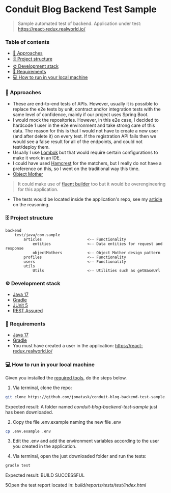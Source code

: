 # Conduit Blog Backend Test Sample

> Sample automated test of backend. Application under test: https://react-redux.realworld.io/

### Table of contents
- [📝 Approaches](#-approaches)
- [🗄️ Project structure](#-project-structure)
- [⚙️ Development stack](#-development-stack)
- [🔧 Requirements](#-requirements)
- [💻 How to run in your local machine](#-how-to-run-in-your-local-machine)

### 📝 Approaches

- These are end-to-end tests of APIs. However, usually it is possible to replace the e2e tests by unit, contract and/or integration tests with the same level of confidence, mainly if our project uses Spring Boot.
- I would mock the repositories. However, in this e2e case, I decided to hardcode 1 user in the e2e environment and take strong care of this data.
  The reason for this is that I would not have to create a new user (and after delete it) on every test.
  If the registration API fails then we would see a false result for all of the endpoints, and could not test/deploy them.
- Usually I use [Lombok](https://projectlombok.org/) but that would require certain configurations to make it work in an IDE. 
- I could have used [Hamcrest](http://hamcrest.org/) for the matchers, but I really do not have a preference on this, so I went on the traditional way this time.
- [Object Mother](https://martinfowler.com/bliki/ObjectMother.html)
> It could make use of [fluent builder](https://reflectoring.io/objectmother-fluent-builder/) too but it would be overengineering for this application.
- The tests would be located inside the application's repo, see my [article](https://medium.com/justeattakeaway-tech/where-to-save-test-automation-scripts-c19642a07cb3) on the reasoning.

### 🗄️ Project structure

```
backend
    test/java/com.sample
        articles                    <-- Functionality
            entities                <-- Data entities for request and response
            objectMothers           <-- Object Mother design pattern
        profiles                    <-- Functionality
        users                       <-- Functionality
        utils
            Utils                   <-- Utilities such as getBaseUrl
```

### ⚙️ Development stack

- [Java 17](https://www.oracle.com/java/technologies/javase/jdk17-archive-downloads.html)
- [Gradle](https://gradle.org/)
- [JUnit 5](https://junit.org/junit5/)
- [REST Assured](https://rest-assured.io/)

### 🔧 Requirements

- [Java 17](https://www.oracle.com/java/technologies/javase/jdk17-archive-downloads.html)
- [Gradle](https://gradle.org/)
- You must have created a user in the application: https://react-redux.realworld.io/

### 💻 How to run in your local machine

Given you installed the [required tools](#-requirements), do the steps below.

1. Via terminal, clone the repo:

```sh
git clone https://github.com/jonatask/conduit-blog-backend-test-sample.git
```

Expected result: A folder named _conduit-blog-backend-test-sample_ just has been downloaded.

2. Copy the file .env.example naming the new file .env
```sh
cp .env.example .env
```

3. Edit the .env and add the environment variables according to the user you created in the application.

4. Via terminal, open the just downloaded folder and run the tests:

```sh
gradle test
```

Expected result: BUILD SUCCESSFUL

5Open the test report located in: _build/reports/tests/test/index.html_
